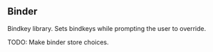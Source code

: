 ## Binder

Bindkey library. Sets bindkeys while prompting the user to override.

TODO: Make binder store choices.